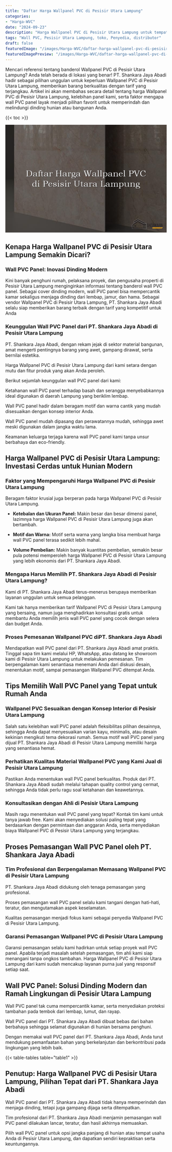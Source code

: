```yaml
---
title: "Daftar Harga Wallpanel PVC di Pesisir Utara Lampung"
categories:
- "Harga-WVC"
date: "2024-09-23"
description: "Harga Wallpanel PVC di Pesisir Utara Lampung untuk tempat tinggal, perkantoran, dan ritel. Produk unggulan, beragam motif, warna menarik, dengan servis instalasi dikerjakan oleh teknisi ahli dan jaminan resmi!|Layanan penyediaan Wallpanel PVC di Pesisir Utara Lampung untuk keperluan tempat tinggal, office, atau gerai, beserta panel berkualitas dan instalasi oleh teknisi profesional dan jaminan resmi.|Pilihan Wallpanel PVC di Pesisir Utara Lampung yang terpercaya untuk hunian, kantor, dan gerai, bersama produk berkualitas dan penempatan ditangani oleh teknisi ahli serta kepastian resmi.|Penjualan Wallpanel PVC di Pesisir Utara Lampung untuk hunian, office, serta ritel, beserta produk terbaik dan instalasi oleh tenaga ahli profesional, dilengkapi beserta jaminan resmi.}"
tags: "Wall PVC, Pesisir Utara Lampung, toko, Penyedia, distributor"
draft: false
featuredImage: "/images/Harga-WVC/daftar-harga-wallpanel-pvc-di-pesisir-utara-lampung.png"
featuredImagePreview: "/images/Harga-WVC/daftar-harga-wallpanel-pvc-di-pesisir-utara-lampung.png"
---
```


Mencari referensi tentang banderol Wallpanel PVC di Pesisir Utara Lampung? Anda telah berada di lokasi yang benar! PT. Shankara Jaya Abadi hadir sebagai pilihan unggulan untuk keperluan Wallpanel PVC di Pesisir Utara Lampung, memberikan barang berkualitas dengan tarif yang terjangkau. Artikel ini akan membahas secara detail tentang harga Wallpanel PVC di Pesisir Utara Lampung, kelebihan panel kami, serta faktor mengapa wall PVC panel layak menjadi pilihan favorit untuk memperindah dan melindungi dinding hunian atau bangunan Anda.

{{< toc >}}

![Daftar Harga Wallpanel PVC di Pesisir Utara Lampung](/images/Harga-WVC/Daftar-Harga-Wallpanel-PVC-di-Pesisir-Utara-Lampung.png)

## Kenapa Harga Wallpanel PVC di Pesisir Utara Lampung Semakin Dicari?

### Wall PVC Panel: Inovasi Dinding Modern

Kini banyak penghuni rumah, pelaksana proyek, dan pengusaha properti di Pesisir Utara Lampung menginginkan informasi tentang banderol wall PVC panel. Sebagai cover dinding modern, wall PVC panel bisa mempercantik kamar sekaligus menjaga dinding dari lembap, jamur, dan hama. Sebagai vendor Wallpanel PVC di Pesisir Utara Lampung, PT. Shankara Jaya Abadi selalu siap memberikan barang terbaik dengan tarif yang kompetitif untuk Anda

### Keunggulan Wall PVC Panel dari PT. Shankara Jaya Abadi di Pesisir Utara Lampung

PT. Shankara Jaya Abadi, dengan rekam jejak di sektor material bangunan, amat mengerti pentingnya barang yang awet, gampang dirawat, serta bernilai estetika.

Harga Wallpanel PVC di Pesisir Utara Lampung dari kami setara dengan mutu dan fitur produk yang akan Anda peroleh.

Berikut sejumlah keunggulan wall PVC panel dari kami:

Ketahanan wall PVC panel terhadap basah dan serangga menyebabkannya ideal digunakan di daerah Lampung yang beriklim lembap.

Wall PVC panel hadir dalam beragam motif dan warna cantik yang mudah disesuaikan dengan konsep interior Anda.

Wall PVC panel mudah dipasang dan perawatannya mudah, sehingga awet meski digunakan dalam jangka waktu lama.

Keamanan keluarga terjaga karena wall PVC panel kami tanpa unsur berbahaya dan eco-friendly.

## Harga Wallpanel PVC di Pesisir Utara Lampung: Investasi Cerdas untuk Hunian Modern

### Faktor yang Mempengaruhi Harga Wallpanel PVC di Pesisir Utara Lampung

Beragam faktor krusial juga berperan pada harga Wallpanel PVC di Pesisir Utara Lampung.

- **Ketebalan dan Ukuran Panel:** Makin besar dan besar dimensi panel, lazimnya harga Wallpanel PVC di Pesisir Utara Lampung juga akan bertambah.

- **Motif dan Warna:** Motif serta warna yang langka bisa membuat harga wall PVC panel terasa sedikit lebih mahal.

- **Volume Pembelian:** Makin banyak kuantitas pembelian, semakin besar pula potensi memperoleh harga Wallpanel PVC di Pesisir Utara Lampung yang lebih ekonomis dari PT. Shankara Jaya Abadi.

### Mengapa Harus Memilih PT. Shankara Jaya Abadi di Pesisir Utara Lampung?

Kami di PT. Shankara Jaya Abadi terus-menerus berupaya memberikan layanan unggulan untuk semua pelanggan.

Kami tak hanya memberikan tarif Wallpanel PVC di Pesisir Utara Lampung yang bersaing, namun juga menghadirkan konsultasi gratis untuk membantu Anda memilih jenis wall PVC panel yang cocok dengan selera dan budget Anda.

### Proses Pemesanan Wallpanel PVC diPT. Shankara Jaya Abadi

Mendapatkan wall PVC panel dari PT. Shankara Jaya Abadi amat praktis. Tinggal sapa tim kami melalui HP, WhatsApp, atau datang ke showroom kami di Pesisir Utara Lampung untuk melakukan pemesanan. Tim berpengalaman kami senantiasa menemani Anda dari diskusi desain, menentukan motif, sampai pemasangan Wallpanel PVC ditempat Anda.

## Tips Memilih Wall PVC Panel yang Tepat untuk Rumah Anda

### Wallpanel PVC Sesuaikan dengan Konsep Interior di Pesisir Utara Lampung

Salah satu kelebihan wall PVC panel adalah fleksibilitas pilihan desainnya, sehingga Anda dapat menyesuaikan varian kayu, minimalis, atau desain kekinian mengikuti tema dekorasi rumah. Semua motif wall PVC panel yang dijual PT. Shankara Jaya Abadi di Pesisir Utara Lampung memiliki harga yang senantiasa hemat.

### Perhatikan Kualitas Material Wallpanel PVC yang Kami Jual di Pesisir Utara Lampung

Pastikan Anda menentukan wall PVC panel berkualitas. Produk dari PT. Shankara Jaya Abadi sudah melalui tahapan quality control yang cermat, sehingga Anda tidak perlu ragu soal ketahanan dan keawetannya.

### Konsultasikan dengan Ahli di Pesisir Utara Lampung

Masih ragu menentukan wall PVC panel yang tepat? Kontak tim kami untuk tanya jawab free. Kami akan menyediakan solusi paling tepat yang berdasarkan dengan permintaan dan anggaran Anda, serta menyediakan biaya Wallpanel PVC di Pesisir Utara Lampung yang terjangkau.

## Proses Pemasangan Wall PVC Panel oleh PT. Shankara Jaya Abadi

### Tim Profesional dan Berpengalaman Memasang Wallpanel PVC di Pesisir Utara Lampung

PT. Shankara Jaya Abadi didukung oleh tenaga pemasangan yang profesional.

Proses pemasangan wall PVC panel selalu kami tangani dengan hati-hati, teratur, dan mengutamakan aspek keselamatan.

Kualitas pemasangan menjadi fokus kami sebagai penyedia Wallpanel PVC di Pesisir Utara Lampung.

### Garansi Pemasangan Wallpanel PVC di Pesisir Utara Lampung

Garansi pemasangan selalu kami hadirkan untuk setiap proyek wall PVC panel. Apabila terjadi masalah setelah pemasangan, tim ahli kami siap menangani tanpa ongkos tambahan. Harga Wallpanel PVC di Pesisir Utara Lampung dari kami sudah mencakup layanan purna jual yang responsif setiap saat.

## Wall PVC Panel: Solusi Dinding Modern dan Ramah Lingkungan di Pesisir Utara Lampung

Wall PVC panel tak cuma mempercantik kamar, serta menyediakan proteksi tambahan pada tembok dari lembap, lumut, dan rayap.

Wall PVC panel dari PT. Shankara Jaya Abadi dibuat bebas dari bahan berbahaya sehingga selamat digunakan di hunian bersama penghuni.

Dengan memakai wall PVC panel dari PT. Shankara Jaya Abadi, Anda turut mendukung pemanfaatan bahan yang berkelanjutan dan berkontribusi pada lingkungan yang lebih baik.

{{< table-tables table="table1" >}}

## Penutup: Harga Wallpanel PVC di Pesisir Utara Lampung, Pilihan Tepat dari PT. Shankara Jaya Abadi

Wall PVC panel dari PT. Shankara Jaya Abadi tidak hanya memperindah dan menjaga dinding, tetapi juga gampang dijaga serta ditempatkan.

Tim profesional dari PT. Shankara Jaya Abadi menjamin pemasangan wall PVC panel dilakukan lancar, teratur, dan hasil akhirnya memuaskan.

Pilih wall PVC panel untuk opsi jangka panjang di hunian atau tempat usaha Anda di Pesisir Utara Lampung, dan dapatkan sendiri kepraktisan serta keuntungannya.
